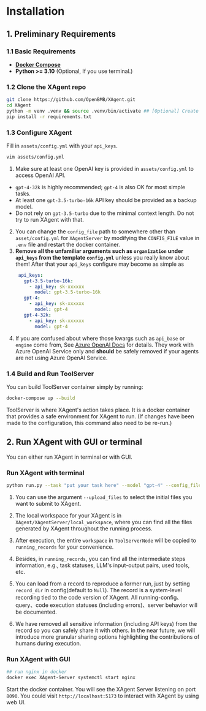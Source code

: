 # Installation

## 1. Preliminary Requirements

### 1.1 Basic Requirements

- **[Docker Compose](https://docs.docker.com/compose/install/)**
- **Python >= 3.10** (Optional, If you use terminal.)

### 1.2 Clone the XAgent repo

```bash
git clone https://github.com/OpenBMB/XAgent.git
cd XAgent
python -m venv .venv && source .venv/bin/activate ## [Optional] Create virtual environment and activate it
pip install -r requirements.txt 
```

### 1.3 Configure XAgent

Fill in `assets/config.yml` with your `api_keys`. 
```bash
vim assets/config.yml
```
1. Make sure at least one OpenAI key is provided in `assets/config.yml` to access OpenAI API.
  - `gpt-4-32k` is highly recommended; `gpt-4` is also OK for most simple tasks.
  - At least one `gpt-3.5-turbo-16k` API key should be provided as a backup model.
  - Do not rely on `gpt-3.5-turbo` due to the minimal context length. Do not try to run XAgent with that.
2. You can change the `config_file` path to somewhere other than `asset/config.yml` for `XAgentServer` by modifying the `CONFIG_FILE` value in `.env` file and restart the docker container.
3. **Remove all the unfamiliar arguments such as `organization` under `api_keys` from the template `config.yml`** unless you really know about them! After that your `api_keys` configure may become as simple as
    ```yaml
     api_keys:
       gpt-3.5-turbo-16k:
         - api_key: sk-xxxxxx
           model: gpt-3.5-turbo-16k
       gpt-4:
         - api_key: sk-xxxxxx
           model: gpt-4
       gpt-4-32k:
         - api_key: sk-xxxxxx
           model: gpt-4
    ```
4. If you are confused about where those kwargs such as `api_base` or `engine` come from, See [Azure OpenAI Docs](https://learn.microsoft.com/en-us/azure/ai-services/openai/how-to/chatgpt?pivots=programming-language-chat-completions&tabs=python-new) for details. They work with Azure OpenAI Service only and **should** be safely removed if your agents are not using Azure OpenAI Service.

### 1.4 Build and Run ToolServer

You can build ToolServer container simply by running:
```bash
docker-compose up --build
```
ToolServer is where XAgent's action takes place. It is a docker container that provides a safe environment for XAgent to run. (If changes have been made to the configuration, this command also need to be re-run.)


## 2. Run XAgent with GUI or terminal

You can either run XAgent in terminal or with GUI.

### Run XAgent with terminal

```bash 
python run.py --task "put your task here" --model "gpt-4" --config_file "assets/config.yml"
```
1. You can use the argument `--upload_files` to select the initial files you want to submit to XAgent.

2. The local workspace for your XAgent is in `XAgent/XAgentServer/local_workspace`, where you can find all the files generated by XAgent throughout the running process. 

3. After execution, the entire `workspace` in `ToolServerNode` will be copied to `running_records` for your convenience.

4. Besides, in `running_records`, you can find all the intermediate steps information, e.g., task statuses, LLM's input-output pairs, used tools, etc.

5. You can load from a record to reproduce a former run, just by setting `record_dir` in config(default to `Null`). The record is a system-level recording tied to the code version of XAgent. All running-config、query、code execution statuses (including errors)、server behavior will be documented.

6. We have removed all sensitive information (including API keys) from the record so you can safely share it with others. In the near future, we will introduce more granular sharing options highlighting the contributions of humans during execution.

### Run XAgent with GUI

```bash
## run nginx in docker
docker exec XAgent-Server systemctl start nginx
```
Start the docker container.
You will see the XAgent Server listening on port `8090`.
You could visit `http://localhost:5173` to interact with XAgent by using web UI.

